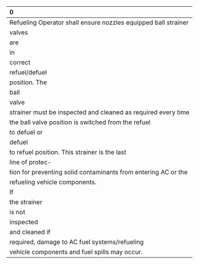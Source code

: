 | 0                                                              |
|:---------------------------------------------------------------|
| Refueling Operator shall ensure nozzles equipped ball strainer |
| valves                                                         |
| are                                                            |
| in                                                             |
| correct                                                        |
| refuel/defuel                                                  |
| position. The                                                  |
| ball                                                           |
| valve                                                          |
| strainer must be inspected and cleaned as required every time  |
| the ball valve position is switched from the refuel            |
| to defuel or                                                   |
| defuel                                                         |
| to refuel position. This strainer is the last                  |
| line of protec-                                                |
| tion for preventing solid contaminants from entering AC or the |
| refueling vehicle components.                                  |
| If                                                             |
| the strainer                                                   |
| is not                                                         |
| inspected                                                      |
| and cleaned if                                                 |
| required, damage to AC fuel systems/refueling                  |
| vehicle components and fuel spills may occur.                  |